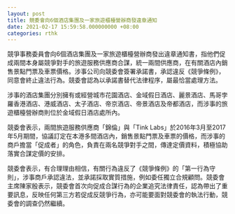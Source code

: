 ```yaml
---
layout: post
title: 競委會向6個酒店集團及一家旅遊櫃檯營辦商發違章通知
date: 2021-02-17 15:59:58.000000000 +08:00
categories: rthk
---
```


競爭事務委員會向6個酒店集團及一家旅遊櫃檯營辦商發出違章通知書，指他們促成兩間本身屬競爭對手的旅遊服務供應商合謀，統一兩間供應商，在有關酒店內銷售景點門票及車票價格。涉事公司向競委會簽署承諾書，承認違反《競爭條例》，同意會終止違法行為。競委會認為以承諾書替代法律程序，屬最恰當處理方法。

涉事的酒店集團分別擁有或經營城市花園酒店、金域假日酒店、麗景酒店、馬哥孛羅香港酒店、港威酒店、太子酒店、帝京酒店、帝景酒店及帝都酒店，而涉事的旅遊櫃檯營辦商則位於金域假日酒店處所內。

競委會表示，兩間旅遊服務供應商「錦倫」與「Tink  Labs」於2016年3月至2017年5月期間，協議訂定在本港多間酒店內，銷售景點門票及車票的價格，而涉事的商戶擔當「促成者」的角色，負責在兩名競爭對手之間，傳達定價資料，積極協助落實合謀定價的安排。

競委會表示，有合理理由相信，有關行為違反了《競爭條例》的「第一行為守則」，涉事商戶承認違法，並承諾採取實質措施，例如委任獨立合規顧問。競委會主席陳家殷表示，競委會首次向促成合謀行為的企業追究法律責任，認為帶出了重要訊息，反映任何第三方若促成反競爭行為，亦可能要面對競委會的執法行動，競委會的調查仍然繼續。
